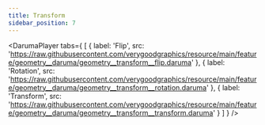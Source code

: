 ```yaml
---
title: Transform
sidebar_position: 7
---
```


<DarumaPlayer
  tabs={
    [
      {
        label: 'Flip',
        src: 'https://raw.githubusercontent.com/verygoodgraphics/resource/main/feature/geometry__daruma/geometry__transform__flip.daruma'
      },
      {
        label: 'Rotation',
        src: 'https://raw.githubusercontent.com/verygoodgraphics/resource/main/feature/geometry__daruma/geometry__transform__rotation.daruma'
      },
      {
        label: 'Transform',
        src: 'https://raw.githubusercontent.com/verygoodgraphics/resource/main/feature/geometry__daruma/geometry__transform__transform.daruma'
      }
    ]
  }
 />